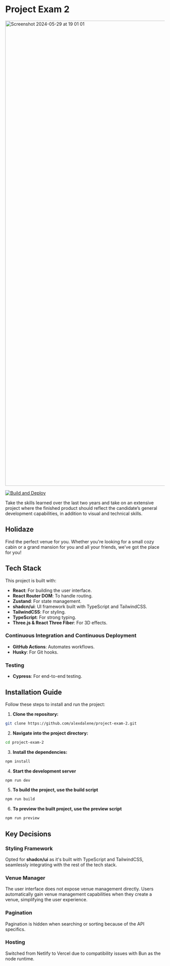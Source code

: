 # Project Exam 2

<img width="1470" alt="Screenshot 2024-05-29 at 19 01 01" src="https://github.com/alexdalene/project-exam-2/assets/111867370/c2e53f24-1ae9-4b34-912a-184cbe19c82a">

[![Build and Deploy](https://github.com/alexdalene/project-exam-2/actions/workflows/deploy.yml/badge.svg)](https://github.com/alexdalene/project-exam-2/actions/workflows/deploy.yml)

Take the skills learned over the last two years and take on an extensive project where the finished product should reflect the candidate’s general development capabilities, in addition to visual and technical skills.

## Holidaze

Find the perfect venue for you. Whether you're looking for a small cozy cabin or a grand mansion for you and all your friends, we've got the place for you!

## Tech Stack

This project is built with:

- **React**: For building the user interface.
- **React Router DOM**: To handle routing.
- **Zustand**: For state management.
- **shadcn/ui**: UI framework built with TypeScript and TailwindCSS.
- **TailwindCSS**: For styling.
- **TypeScript**: For strong typing.
- **Three.js & React Three Fiber**: For 3D effects.

### Continuous Integration and Continuous Deployment

- **GitHub Actions**: Automates workflows.
- **Husky**: For Git hooks.

### Testing

- **Cypress**: For end-to-end testing.

## Installation Guide

Follow these steps to install and run the project:

1. **Clone the repository:**

```sh
git clone https://github.com/alexdalene/project-exam-2.git
```

2. **Navigate into the project directory:**

```sh
cd project-exam-2
```

3. **Install the dependencies:**

```sh
npm install
```

4. **Start the development server**

```sh
npm run dev
```

5. **To build the project, use the build script**

```sh
npm run build
```

6. **To preview the built project, use the preview script**

```sh
npm run preview
```

## Key Decisions

### Styling Framework

Opted for **shadcn/ui** as it's built with TypeScript and TailwindCSS, seamlessly integrating with the rest of the tech stack.

### Venue Manager

The user interface does not expose venue management directly. Users automatically gain venue management capabilities when they create a venue, simplifying the user experience.

### Pagination

Pagination is hidden when searching or sorting because of the API specifics.

### Hosting

Switched from Netlify to Vercel due to compatibility issues with Bun as the node runtime.
